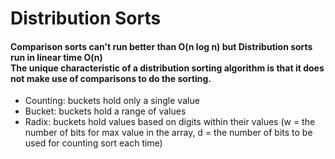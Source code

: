 # Distribution Sorts
<h4>
  Comparison sorts can't run better than O(n log n) but Distribution sorts run in linear time O(n)<br>
  The unique characteristic of a distribution sorting algorithm is  that it does not make use of comparisons to do the sorting.
</h4>
<ul>
<li>Counting: buckets hold only a single value</li>
<li>Bucket:   buckets hold a range of values </li>
<li>Radix:    buckets hold values based on digits within their values 
              (w = the number of bits for max value in the array,
               d = the number of bits to be used for counting sort each time)</li>
</ul>

